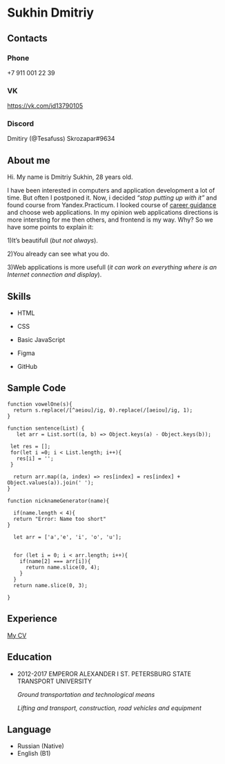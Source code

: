 # Sukhin Dmitriy

## Contacts
### Phone 
+7 911 001 22 39
### VK
https://vk.com/id13790105

### Discord
Dmitiry (@Tesafuss)
Skrozapar#9634

## About me
Hi. My name is Dmitriy Sukhin, 28 years old.

I have been interested in computers and application development a lot of time. But often I postponed it. Now, i decided *“stop putting up with it”* and found course from Yandex.Practicum. I looked course of [career guidance](https://practicum.yandex.ru/start-in-programming/) and choose web applications.
In my opinion web applications directions is more intersting for me then others, and frontend is my way. Why? So we have some points to explain it:

1)It’s beautifull (*but not always*).

2)You already can see what you do.

3)Web applications is more usefull (*it can work on everything where is an Internet connection and display*). 

## Skills

* HTML

* CSS

* Basic JavaScript

* Figma

* GitHub

## Sample Code

```
function vowelOne(s){
  return s.replace(/[^aeiou]/ig, 0).replace(/[aeiou]/ig, 1);
}
```

```
function sentence(List) {
   let arr = List.sort((a, b) => Object.keys(a) - Object.keys(b));
 
 let res = [];
 for(let i =0; i < List.length; i++){
   res[i] = '';
 }
  
  return arr.map((a, index) => res[index] = res[index] + Object.values(a)).join(' ');
}
```

```
function nicknameGenerator(name){
  
  if(name.length < 4){
  return "Error: Name too short"
}
  
  let arr = ['a','e', 'i', 'o', 'u'];

  
  for (let i = 0; i < arr.length; i++){
    if(name[2] === arr[i]){
      return name.slice(0, 4);
    }
  }
  return name.slice(0, 3);

}
```

## Experience

[My CV](https://tesafuss.github.io/rsschool-cv/cv)

## Education

* 2012-2017 EMPEROR ALEXANDER I ST. PETERSBURG STATE TRANSPORT UNIVERSITY

  *Ground transportation and technological means*

  *Lifting and transport, construction, road vehicles and equipment*

## Language

* Russian (Native)
* English (B1)